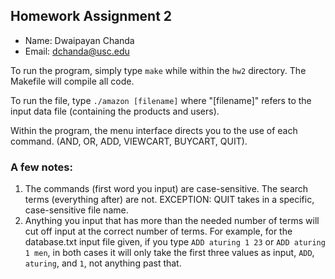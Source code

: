 ## Homework Assignment 2 ##

 - Name: Dwaipayan Chanda
 - Email: dchanda@usc.edu

To run the program, simply type `make` while within the `hw2` directory. The Makefile will compile all code.

To run the file, type `./amazon [filename]` where "[filename]" refers to the input data file (containing the products and users).

Within the program, the menu interface directs you to the use of each command. (AND, OR, ADD, VIEWCART, BUYCART, QUIT).

### A few notes: ###

1. The commands (first word you input) are case-sensitive. The search terms (everything after) are not. EXCEPTION: QUIT takes in a specific, case-sensitive file name.
2. Anything you input that has more than the needed number of terms will cut off input at the correct number of terms. For example, for the database.txt input file given, if you type `ADD aturing 1 23` or `ADD aturing 1 men`, in both cases it will only take the first three values as input, `ADD`, `aturing`, and `1`, not anything past that.








